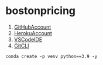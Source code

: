 # bostonpricing


<!-- software and tools requirement -->

1) [GitHubAccount](https://github.com)
2) [HerokuAccount](https://heroku.com)
3) [VSCodeIDE](https://code.visualstudio.com/)
4) [GitCLI](https://git-scm.com/book/en/v2/Getting-Started-The-Command-Line)


<!-- Create new environment  -->
```
conda create -p venv python==3.9 -y
```